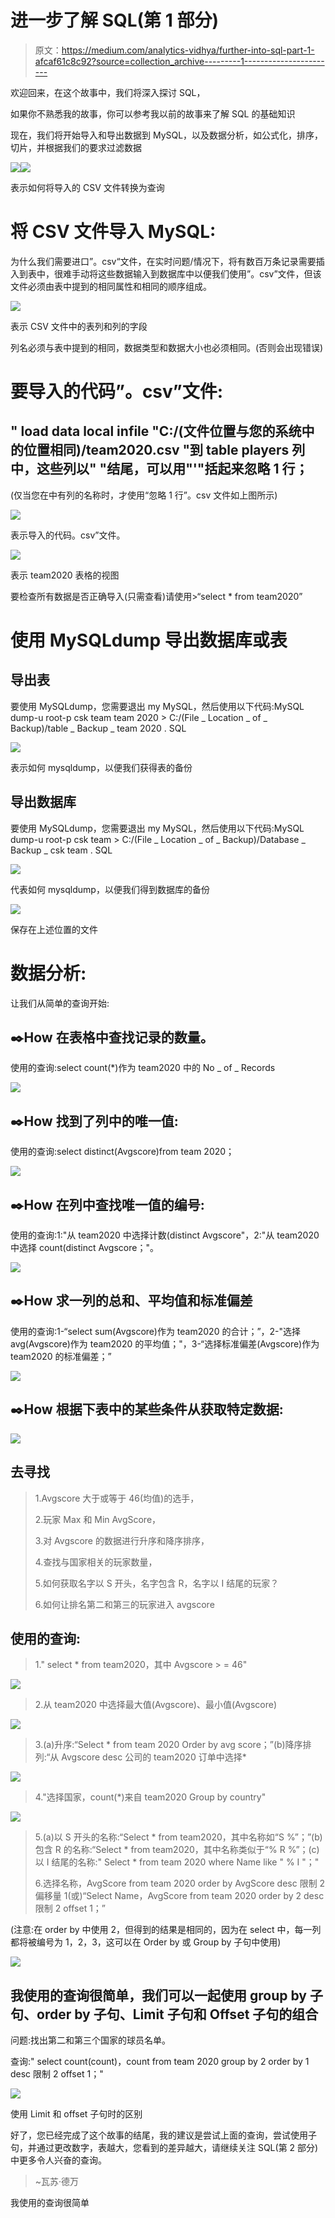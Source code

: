# 进一步了解 SQL(第 1 部分)

> 原文：<https://medium.com/analytics-vidhya/further-into-sql-part-1-afcaf61c8c92?source=collection_archive---------1----------------------->

欢迎回来，在这个故事中，我们将深入探讨 SQL，

如果你不熟悉我的故事，你可以参考我以前的故事来了解 SQL 的基础知识

现在，我们将开始导入和导出数据到 MySQL，以及数据分析，如公式化，排序，切片，并根据我们的要求过滤数据

![](img/131d2fc8a6b4c6ce72e7c058eb08fa44.png)![](img/a7f383cece833002e67b03a27ff8d22e.png)

表示如何将导入的 CSV 文件转换为查询

# 将 CSV 文件导入 MySQL:

为什么我们需要进口”。csv“文件，在实时问题/情况下，将有数百万条记录需要插入到表中，很难手动将这些数据输入到数据库中以便我们使用”。csv”文件，但该文件必须由表中提到的相同属性和相同的顺序组成。

![](img/cfe4c953c7b23b3040ecd5323a756c54.png)

表示 CSV 文件中的表列和列的字段

列名必须与表中提到的相同，数据类型和数据大小也必须相同。(否则会出现错误)

# 要导入的代码”。csv”文件:

## " load data local infile "C:/(文件位置与您的系统中的位置相同)/team2020.csv "到 table players 列中，这些列以" "结尾，可以用"'"括起来忽略 1 行；

(仅当您在中有列的名称时，才使用“忽略 1 行”。csv 文件如上图所示)

![](img/6203b427cfad14b05d167accfc750679.png)

表示导入的代码。csv”文件。

![](img/315be9316af7aa033cf4d9f06a29eb70.png)

表示 team2020 表格的视图

要检查所有数据是否正确导入(只需查看)请使用>“select * from team2020”

# 使用 MySQLdump 导出数据库或表

## 导出表

要使用 MySQLdump，您需要退出 my MySQL，然后使用以下代码:MySQL dump-u root-p csk team team 2020 > C:/(File _ Location _ of _ Backup)/table _ Backup _ team 2020 . SQL

![](img/79d6183e05bf546f34b7b21d40347031.png)

表示如何 mysqldump，以便我们获得表的备份

## 导出数据库

要使用 MySQLdump，您需要退出 my MySQL，然后使用以下代码:MySQL dump-u root-p csk team > C:/(File _ Location _ of _ Backup)/Database _ Backup _ csk team . SQL

![](img/6fe1f9beb636a54daa9aa6661c956cfe.png)

代表如何 mysqldump，以便我们得到数据库的备份

![](img/5dbc2b73eeaf11aa40af4277fe3eb1e0.png)

保存在上述位置的文件

# 数据分析:

让我们从简单的查询开始:

## ✒️How 在表格中查找记录的数量。

使用的查询:select count(*)作为 team2020 中的 No _ of _ Records

![](img/d495c766547b70d1c15f9116790dfd77.png)

## ✒️How 找到了列中的唯一值:

使用的查询:select distinct(Avgscore)from team 2020；

![](img/7a872719b84a84e971873920fbb59f61.png)

## ✒️How 在列中查找唯一值的编号:

使用的查询:1:"从 team2020 中选择计数(distinct Avgscore"，2:"从 team2020 中选择 count(distinct Avgscore；"。

![](img/689ae61dfdd9d8e4037214454ca0fac1.png)

## ✒️How 求一列的总和、平均值和标准偏差

使用的查询:1-“select sum(Avgscore)作为 team2020 的合计；”，2-"选择 avg(Avgscore)作为 team2020 的平均值；"，3-“选择标准偏差(Avgscore)作为 team2020 的标准偏差；”

![](img/c37b9f1d8a1dba8a801f5908ab0318db.png)

## ✒️How 根据下表中的某些条件从获取特定数据:

![](img/a027197564a333a796cd8643933d87aa.png)

## 去寻找

> 1.Avgscore 大于或等于 46(均值)的选手，
> 
> 2.玩家 Max 和 Min AvgScore，
> 
> 3.对 Avgscore 的数据进行升序和降序排序，
> 
> 4.查找与国家相关的玩家数量，
> 
> 5.如何获取名字以 S 开头，名字包含 R，名字以 I 结尾的玩家？
> 
> 6.如何让排名第二和第三的玩家进入 avgscore

## 使用的查询:

> 1." select * from team2020，其中 Avgscore > = 46"

![](img/fb394aa8c6a11b215601b7bd1f22fac6.png)

> 2.从 team2020 中选择最大值(Avgscore)、最小值(Avgscore)

![](img/0f04cff4805c5a2e8c1ca3873bcbe8a5.png)

> 3.(a)升序:“Select * from team 2020 Order by avg score；”(b)降序排列:“从 Avgscore desc 公司的 team2020 订单中选择*

![](img/64616eddff58594122c9dd838b43498a.png)

> 4."选择国家，count(*)来自 team2020 Group by country"

![](img/2b0e04630b0b1565ac6deb6f736973ce.png)

> 5.(a)以 S 开头的名称:“Select * from team2020，其中名称如“S %”；”(b)包含 R 的名称:“Select * from team2020，其中名称类似于“% R %”；(c)以 I 结尾的名称:" Select * from team 2020 where Name like " % I "；"
> 
> 6.选择名称，AvgScore from team 2020 order by AvgScore desc 限制 2 偏移量 1(或)“Select Name，AvgScore from team 2020 order by 2 desc 限制 2 offset 1；”

(注意:在 order by 中使用 2，但得到的结果是相同的，因为在 select 中，每一列都将被编号为 1，2，3，这可以在 Order by 或 Group by 子句中使用)

![](img/aadad33ba504b2b29c7584c6357e560c.png)

## 我使用的查询很简单，我们可以一起使用 group by 子句、order by 子句、Limit 子句和 Offset 子句的组合

问题:找出第二和第三个国家的球员名单。

查询:" select count(count)，count from team 2020 group by 2 order by 1 desc 限制 2 offset 1；"

![](img/682ccde5e86f343bd4528875add76027.png)

使用 Limit 和 offset 子句时的区别

好了，您已经完成了这个故事的结尾，我的建议是尝试上面的查询，尝试使用子句，并通过更改数字，表越大，您看到的差异越大，请继续关注 SQL(第 2 部分)中更多令人兴奋的查询。

> ~瓦苏·德万

我使用的查询很简单